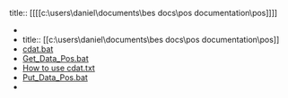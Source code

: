 title:: [[[[c:\users\daniel\documents\bes docs\pos documentation\pos]]]]

-
- title:: [[c:\users\daniel\documents\bes docs\pos documentation\pos]]
- [cdat.bat](../assets/cdat_1653292897586_0.bat)
- [Get_Data_Pos.bat](../assets/Get_Data_Pos_1653292904951_0.bat)
- [How to use cdat.txt](../assets/How_to_use_cdat_1653292923921_0.txt)
- [Put_Data_Pos.bat](../assets/Put_Data_Pos_1653292930918_0.bat)
-
